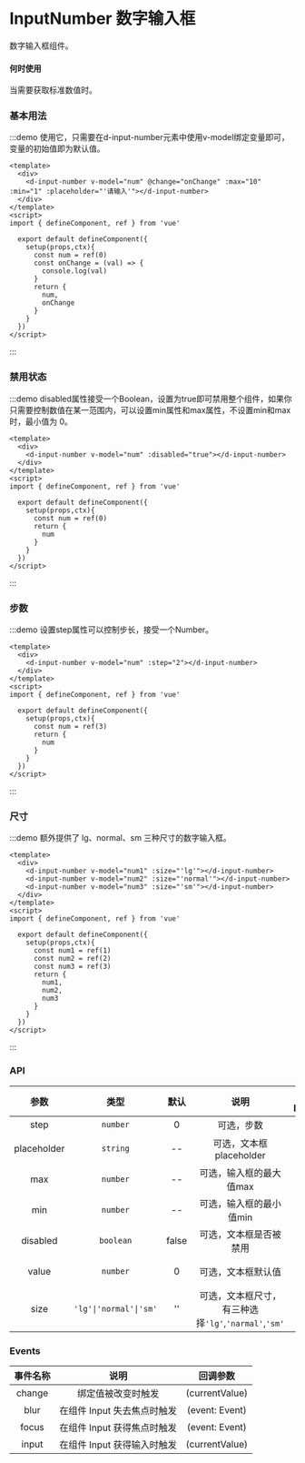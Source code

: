 # InputNumber 数字输入框

数字输入框组件。

#### 何时使用

当需要获取标准数值时。

### 基本用法

:::demo 使用它，只需要在d-input-number元素中使用v-model绑定变量即可，变量的初始值即为默认值。

```vue
<template>
  <div>
    <d-input-number v-model="num" @change="onChange" :max="10" :min="1" :placeholder="'请输入'"></d-input-number>
  </div>
</template>
<script>
import { defineComponent, ref } from 'vue'

  export default defineComponent({
    setup(props,ctx){
      const num = ref(0)
      const onChange = (val) => {
        console.log(val)
      }
      return {
        num,
        onChange
      }
    }
  })
</script>
```
:::

### 禁用状态

:::demo disabled属性接受一个Boolean，设置为true即可禁用整个组件，如果你只需要控制数值在某一范围内，可以设置min属性和max属性，不设置min和max时，最小值为 0。

```vue
<template>
  <div>
    <d-input-number v-model="num" :disabled="true"></d-input-number>
  </div>
</template>
<script>
import { defineComponent, ref } from 'vue'

  export default defineComponent({
    setup(props,ctx){
      const num = ref(0)
      return {
        num
      }
    }
  })
</script>
```
:::

### 步数

:::demo 设置step属性可以控制步长，接受一个Number。

```vue
<template>
  <div>
    <d-input-number v-model="num" :step="2"></d-input-number>
  </div>
</template>
<script>
import { defineComponent, ref } from 'vue'

  export default defineComponent({
    setup(props,ctx){
      const num = ref(3)
      return {
        num
      }
    }
  })
</script>
```
:::

### 尺寸

:::demo 额外提供了 lg、normal、sm 三种尺寸的数字输入框。

```vue
<template>
  <div>
    <d-input-number v-model="num1" :size="'lg'"></d-input-number>
    <d-input-number v-model="num2" :size="'normal'"></d-input-number>
    <d-input-number v-model="num3" :size="'sm'"></d-input-number>
  </div>
</template>
<script>
import { defineComponent, ref } from 'vue'

  export default defineComponent({
    setup(props,ctx){
      const num1 = ref(1)
      const num2 = ref(2)
      const num3 = ref(3)
      return {
        num1,
        num2,
        num3
      }
    }
  })
</script>
```
:::
### API

|    参数     |   类型   |   默认    | 说明                     | 跳转 Demo                         |
| :---------: | :------: | :-------: | :-----------------------: | :---------------------------------: |
|    step     | `number` |    0     | 可选，步数             | [步数](#步数)  |
|    placeholder     | `string` |  --   | 可选，文本框 placeholder     | [基本用法](#基本用法) |
|    max     | `number` |  --   | 可选，输入框的最大值max    |  [基本用法](#基本用法) |
|    min     | `number` |  --   | 可选，输入框的最小值min    |  [基本用法](#基本用法) |
|    disabled    | `boolean` | false | 可选，文本框是否被禁用           | [禁用状态](#禁用状态)  |
| value | `number` |  0   | 可选，文本框默认值 | [基本用法](#基本用法) |
| size | `'lg'\|'normal'\|'sm'` |  ''   | 可选，文本框尺寸，有三种选择`'lg'`,`'narmal'`,`'sm'` | [尺寸](#尺寸) |

### Events

|    事件名称     |   说明   |   回调参数    | 
| :---------: | :------: | :-------: | 
|    change     | 绑定值被改变时触发 |    (currentValue)     | 
|    blur     | 在组件 Input 失去焦点时触发 |  (event: Event)   | 
|    focus     | 在组件 Input 获得焦点时触发 |  (event: Event)   | 
|    input     | 在组件 Input 获得输入时触发 |  (currentValue)   | 
